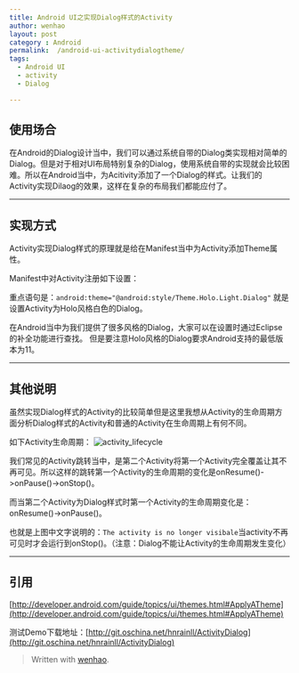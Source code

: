 ```yaml
---
title: Android UI之实现Dialog样式的Activity
author: wenhao
layout: post
category : Android
permalink:  /android-ui-activitydialogtheme/
tags: 
  - Android UI
  - activity
  - Dialog

---
```






使用场合
---
在Android的Dialog设计当中，我们可以通过系统自带的Dialog类实现相对简单的Dialog。但是对于相对UI布局特别复杂的Dialog，使用系统自带的实现就会比较困难。所以在Android当中，为Acitivity添加了一个Dialog的样式。让我们的Activity实现Dilaog的效果，这样在复杂的布局我们都能应付了。

<!--more-->
---
实现方式
---
Activity实现Dialog样式的原理就是给在Manifest当中为Activity添加Theme属性。

Manifest中对Activity注册如下设置：
> <activity
>	android:name="com.example.activitydialog.DialogActivity"
>	android:theme="@android:style/Theme.Holo.Light.Dialog">
> </activity>

重点语句是：`android:theme="@android:style/Theme.Holo.Light.Dialog"` 就是设置Activity为Holo风格白色的Dialog。

在Android当中为我们提供了很多风格的Dialog，大家可以在设置时通过Eclipse的补全功能进行查找。
但是要注意Holo风格的Dialog要求Android支持的最低版本为11。

---
其他说明
---
虽然实现Dialog样式的Activity的比较简单但是这里我想从Activity的生命周期方面分析Dialog样式的Activity和普通的Activity在生命周期上有何不同。

如下Activity生命周期：
![activity_lifecycle](http://developer.android.com/images/activity_lifecycle.png "activity_lifecycle")

我们常见的Activity跳转当中，是第二个Activity将第一个Activity完全覆盖让其不再可见。所以这样的跳转第一个Activity的生命周期的变化是onResume()->onPause()->onStop()。

而当第二个Activity为Dialog样式时第一个Activity的生命周期变化是：onResume()->onPause()。

也就是上图中文字说明的：`The activity is no longer visibale`当activity不再可见时才会运行到onStop()。（注意：Dialog不能让Activity的生命周期发生变化）

---
引用
---
[http://developer.android.com/guide/topics/ui/themes.html#ApplyATheme](http://developer.android.com/guide/topics/ui/themes.html#ApplyATheme)

测试Demo下载地址：[http://git.oschina.net/hnrainll/ActivityDialog](http://git.oschina.net/hnrainll/ActivityDialog)

> Written with [wenhao](http://hnrainll.cnblogs.com/).